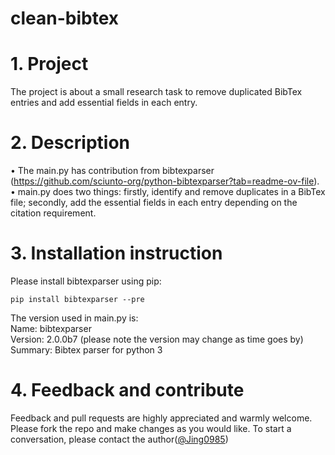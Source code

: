 # clean-bibtex
# 1. Project
The project is about a small research task to remove duplicated BibTex entries and add essential fields in each entry.
# 2. Description
• The main.py has contribution from bibtexparser (https://github.com/sciunto-org/python-bibtexparser?tab=readme-ov-file).<br />
• main.py does two things: firstly, identify and remove duplicates in a BibTex file; secondly, add the essential fields in each entry depending on the citation requirement. 
# 3. Installation instruction
Please install bibtexparser using pip:
```
pip install bibtexparser --pre

```
The version used in main.py is:<br />
Name: bibtexparser<br />
Version: 2.0.0b7 (please note the version may change as time goes by)<br />
Summary: Bibtex parser for python 3<br />
# 4. Feedback and contribute
Feedback and pull requests are highly appreciated and warmly welcome. Please fork the repo and make changes as you would like. To start a conversation, please contact the author([@Jing0985](https://github.com/Jing0985))
